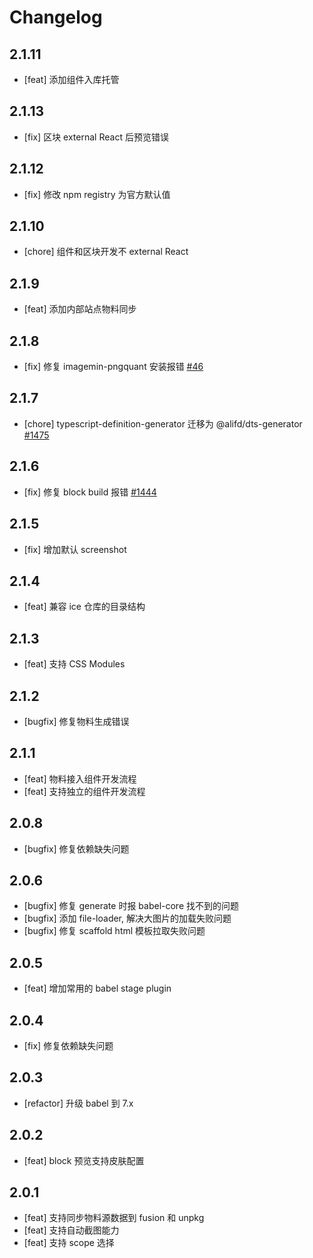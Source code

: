# Changelog

## 2.1.11
 - [feat] 添加组件入库托管

## 2.1.13

- [fix] 区块 external React 后预览错误

## 2.1.12

- [fix] 修改 npm registry 为官方默认值

## 2.1.10

- [chore] 组件和区块开发不 external React

## 2.1.9

- [feat] 添加内部站点物料同步

## 2.1.8

- [fix] 修复 imagemin-pngquant 安装报错 [#46](https://github.com/imagemin/imagemin-pngquant/issues/46)


## 2.1.7

- [chore] typescript-definition-generator 迁移为 @alifd/dts-generator [#1475](https://github.com/alibaba/ice/pull/1475)

## 2.1.6

- [fix] 修复 block build 报错 [#1444](https://github.com/alibaba/ice/issues/1444)

## 2.1.5

- [fix] 增加默认 screenshot

## 2.1.4

- [feat] 兼容 ice 仓库的目录结构

## 2.1.3

- [feat] 支持 CSS Modules

## 2.1.2

- [bugfix] 修复物料生成错误

## 2.1.1

- [feat] 物料接入组件开发流程
- [feat] 支持独立的组件开发流程

## 2.0.8

- [bugfix] 修复依赖缺失问题

## 2.0.6

- [bugfix] 修复 generate 时报 babel-core 找不到的问题
- [bugfix] 添加 file-loader, 解决大图片的加载失败问题
- [bugfix] 修复 scaffold html 模板拉取失败问题

## 2.0.5

- [feat] 增加常用的 babel stage plugin

## 2.0.4

- [fix] 修复依赖缺失问题

## 2.0.3

- [refactor] 升级 babel 到 7.x

## 2.0.2

- [feat] block 预览支持皮肤配置

## 2.0.1

- [feat] 支持同步物料源数据到 fusion 和 unpkg
- [feat] 支持自动截图能力
- [feat] 支持 scope 选择
